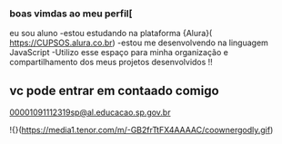 ### boas vimdas ao meu perfil[ 

 eu sou aluno
 -estou estudando na plataforma {Alura}( https://CUPSOS.alura.co.br)
 -estou me desenvolvendo na linguagem JavaScript
 -Utilizo esse espaço para minha organização e compartilhamento dos meus projetos desenvolvidos !!





 ## vc pode entrar em contaado comigo

 00001091112319sp@al.educacao.sp.gov.br



 !{}(https://media1.tenor.com/m/-GB2frTtFX4AAAAC/coownergodly.gif)
  
